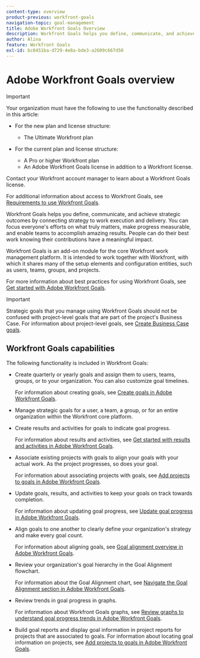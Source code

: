 ```yaml
---
content-type: overview
product-previous: workfront-goals
navigation-topic: goal-management
title: Adobe Workfront Goals Overview
description: Workfront Goals helps you define, communicate, and achieve strategic outcomes by connecting strategy to work execution and delivery.
author: Alina
feature: Workfront Goals
exl-id: bc0451ba-d729-4e8a-bde3-a2609c667d50
---
```

# Adobe Workfront Goals overview

<!--Audited: 4/2025-->

>[!IMPORTANT]
>
>Your organization must have the following to use the functionality described in this article:
>
>* For the new plan and license structure:
>
>   * The Ultimate Workfront plan 
>    
>* For the current plan and license structure: 
>
>   * A Pro or higher Workfront plan
>   * An Adobe Workfront Goals license in addition to a Workfront license.
>
>Contact your Workfront account manager to learn about a Workfront Goals license.    
> 
>For additional information about access to Workfront Goals, see [Requirements to use Workfront Goals](/help/quicksilver/workfront-goals/goal-management/access-needed-for-wf-goals.md).   

Workfront Goals helps you define, communicate, and achieve strategic outcomes by connecting strategy to work execution and delivery. You can focus everyone's efforts on what truly matters, make progress measurable, and enable teams to accomplish amazing results. People can do their best work knowing their contributions have a meaningful impact.

Workfront Goals is an add-on module for the core Workfront work management platform. It is intended to work together with Workfront, with which it shares many of the setup elements and configuration entities, such as users, teams, groups, and projects.

For more information about best practices for using Workfront Goals, see [Get started with Adobe Workfront Goals](../../workfront-goals/goal-management/getting-started-with-wf-goals.md).

>[!IMPORTANT]
>
>Strategic goals that you manage using Workfront Goals should not be confused with project-level goals that are part of the project's Business Case. For information about project-level goals, see [Create Business Case goals](../../manage-work/projects/define-a-business-case/create-business-case-goals.md).

## Workfront Goals capabilities

The following functionality is included in Workfront Goals:

* Create quarterly or yearly goals and assign them to users, teams, groups, or to your organization. You can also customize goal timelines.

  For information about creating goals, see [Create goals in Adobe Workfront Goals](../../workfront-goals/goal-management/create-goals.md).

* Manage strategic goals for a user, a team, a group, or for an entire organization within the Workfront core platform.
* Create results and activities for goals to indicate goal progress.

  For information about results and activities, see [Get started with results and activities in Adobe Workfront Goals](../../workfront-goals/results-and-activities/get-started-with-results-and-activities.md).

* Associate existing projects with goals to align your goals with your actual work. As the project progresses, so does your goal. 

  For information about associating projects with goals, see [Add projects to goals in Adobe Workfront Goals](../../workfront-goals/results-and-activities/connect-projects-to-goals-overview.md).

* Update goals, results, and activities to keep your goals on track towards completion. 

  For information about updating goal progress, see [Update goal progress in Adobe Workfront Goals](../../workfront-goals/goal-review-and-workfront-goals-sections/check-in-goals.md).

* Align goals to one another to clearly define your organization's strategy and make every goal count.

  For information about aligning goals, see [Goal alignment overview in Adobe Workfront Goals](../../workfront-goals/goal-alignment/goal-alignment-overview.md).

* Review your organization's goal hierarchy in the Goal Alignment flowchart.

  For information about the Goal Alignment chart, see [Navigate the Goal Alignment section in Adobe Workfront Goals](../../workfront-goals/goal-alignment/navigate-goal-alignment-chart.md).

* Review trends in goal progress in graphs.

  For information about Workfront Goals graphs, see [Review graphs to understand goal progress trends in Adobe Workfront Goals](../../workfront-goals/goal-review-and-workfront-goals-sections/review-goal-graphs.md).

* Build goal reports and display goal information in project reports for projects that are associated to goals. For information about locating goal information on projects, see [Add projects to goals in Adobe Workfront Goals](../../workfront-goals/results-and-activities/connect-projects-to-goals-overview.md).


